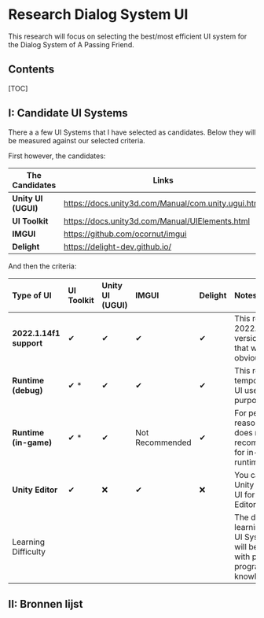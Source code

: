 # Research Dialog System UI

This research will focus on selecting the best/most efficient UI system for the Dialog System of A Passing Friend.



## Contents

[TOC]



## I: Candidate UI Systems

There a a few UI Systems that I have selected as candidates. Below they will be measured against our selected criteria.

First however, the candidates:

| The Candidates      | Links                                               |
| ------------------- | --------------------------------------------------- |
| **Unity UI (UGUI)** | https://docs.unity3d.com/Manual/com.unity.ugui.html |
| **UI Toolkit**      | https://docs.unity3d.com/Manual/UIElements.html     |
| **IMGUI**           | https://github.com/ocornut/imgui                    |
| **Delight**         | https://delight-dev.github.io/                      |



And then the criteria:

| **Type of UI**          | **UI Toolkit** | **Unity UI (UGUI)** | **IMGUI**       | **Delight** | **Notes**                                                    |
| :---------------------- | :------------- | :------------------ | :-------------- | ----------- | :----------------------------------------------------------- |
| **2022.1.14f1 support** | ✔              | ✔                   | ✔               | ✔           | This refers to the 2022.1.14f1 version of Unity, if that wasn't already obvious. |
| **Runtime (debug)**     | ✔ *            | ✔                   | ✔               | ✔           | This refers to temporary runtime UI used for debug purposes. |
| **Runtime (in-game)**   | ✔ *            | ✔                   | Not Recommended | ✔           | For performance reasons, Unity does not recommend IMGUI for in-game runtime UI. |
| **Unity Editor**        | ✔              | ❌                   | ✔               | ❌           | You cannot use Unity UI to make UI for the Unity Editor.     |
| Learning Difficulty     |                |                     |                 |             | The difficulty of learning to use the UI System. This will be for those with prior programming/unity knowledge. |





## II: Bronnen lijst

[Comparison UI systems]: https://docs.unity3d.com/2020.2/Documentation/Manual/UI-system-compare.html	"Comparison UI Systems"
[UI Toolkit]: https://docs.unity3d.com/Manual/UIToolkits.html	"UI Toolkits"
[UGUI To UI Toolkit]: https://docs.unity3d.com/Manual/UIE-Transitioning-From-UGUI.html	"UGUI To UI Toolkit"
[UI Toolkit]: https://docs.unity3d.com/Manual/UIElements.html	"UI Toolkit"
[5 best Unity UI kits]: https://www.tldevtech.com/best-unity-ui-kits/	"5 best Unity UI kits"
[Delight]: https://delight-dev.github.io/	"Delight"
[IMGUI]: https://github.com/ocornut/imgui	"IMGUI"
